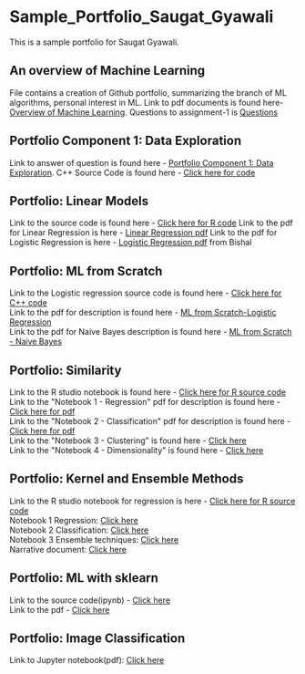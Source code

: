 # Sample_Portfolio_Saugat_Gyawali
This is a sample portfolio for Saugat Gyawali.

## An overview of Machine Learning
File contains a creation of Github portfolio, summarizing the branch of ML algorithms, personal interest in ML.
Link to pdf documents is found here-[Overview of Machine Learning](https://github.com/saugat1794/Sample_Portfolio_Saugat_Gyawali/blob/main/Overview%20of%20ML.pdf). Questions to assignment-1 is [Questions](https://github.com/saugat1794/Sample_Portfolio_Saugat_Gyawali/blob/main/Portfolio%20Setup.pdf)


## Portfolio Component 1: Data Exploration
Link to answer of question is found here - [Portfolio Component 1: Data Exploration](https://github.com/saugat1794/Sample_Portfolio_Saugat_Gyawali/blob/main/Portfolio%20Component%201.pdf).
C++ Source Code is found here - [Click here for code](https://github.com/saugat1794/Sample_Portfolio_Saugat_Gyawali/blob/main/Source.cpp) 

## Portfolio: Linear Models
Link to the source code is found here - [Click here for R code](https://github.com/saugat1794/Sample_Portfolio_Saugat_Gyawali/blob/main/Regression.rmd)
Link to the pdf for Linear Regression is here - [Linear Regression pdf](https://github.com/saugat1794/Sample_Portfolio_Saugat_Gyawali/blob/main/RegressionTemp.pdf)
Link to the pdf for Logistic Regression is here - [Logistic Regression pdf](https://github.com/saugat1794/Sample_Portfolio_Saugat_Gyawali/blob/main/Updated_Logistic-and-Naive.pdf) from Bishal

## Portfolio: ML from Scratch
Link to the Logistic regression source code is found here - [Click here for C++ code](https://github.com/saugat1794/Sample_Portfolio_Saugat_Gyawali/blob/main/LogisticRegression.cpp)<br/>
Link to the pdf for description is found here - [ML from Scratch-Logistic Regression](https://github.com/saugat1794/Sample_Portfolio_Saugat_Gyawali/blob/main/AssignmentMLLogistic.pdf)<br/>
Link to the pdf for Naive Bayes description is found here - [ML from Scratch - Naive Bayes](https://github.com/saugat1794/Sample_Portfolio_Saugat_Gyawali/blob/main/Upated%20Na%C3%AFve%20Baye%20from%20scratch%20c%2B%2B.pdf)<br/>

## Portfolio: Similarity
Link to the R studio notebook is found here - [Click here for R source code](https://github.com/saugat1794/Sample_Portfolio_Saugat_Gyawali/blob/main/Similarity.Rmd)<br/>
Link to the "Notebook 1 - Regression" pdf for description is found here - [Click here for pdf](https://github.com/saugat1794/Sample_Portfolio_Saugat_Gyawali/blob/main/Similarity%20(2).pdf)<br/>
Link to the "Notebook 2 - Classification" pdf for description is found here - [Click here for pdf](https://github.com/saugat1794/Sample_Portfolio_Saugat_Gyawali/blob/main/Updated-Classification-using-Logistic-Regression-KNN-and-Decision-Tree.pdf)<br/>
Link to the "Notebook 3 - Clustering" is found here - [Click here](https://github.com/saugat1794/Sample_Portfolio_Saugat_Gyawali/blob/main/Clustering%20(1).pdf)<br/>
Link to the "Notebook 4 - Dimensionality" is found here - [Click here](https://github.com/saugat1794/Sample_Portfolio_Saugat_Gyawali/blob/main/Dimensionality.pdf)

## Portfolio: Kernel and Ensemble Methods
Link to the R studio notebook for regression is here - [Click here for R source code](https://github.com/saugat1794/Sample_Portfolio_Saugat_Gyawali/blob/main/Kernel.Rmd)<br/>
Notebook 1 Regression: [Click here](https://github.com/saugat1794/Sample_Portfolio_Saugat_Gyawali/blob/main/Kernel.pdf)<br/>
Notebook 2 Classification: [Click here](https://github.com/saugat1794/Sample_Portfolio_Saugat_Gyawali/blob/main/Updated-SVM-and-kernel.pdf)<br/>
Notebook 3 Ensemble techniques: [Click here](https://github.com/saugat1794/Sample_Portfolio_Saugat_Gyawali/blob/main/Updated-Ensemble-Technique.pdf)<br/>
Narrative document: [Click here](https://github.com/saugat1794/Sample_Portfolio_Saugat_Gyawali/blob/main/What%20is%20SVM.pdf)

## Portfolio: ML with sklearn
Link to the source code(ipynb) - [Click here](https://github.com/saugat1794/Sample_Portfolio_Saugat_Gyawali/blob/main/SklearnAssign.ipynb)<br/>
Link to the pdf - [Click here](https://github.com/saugat1794/Sample_Portfolio_Saugat_Gyawali/blob/main/SklearnAssign.pdf)

## Portfolio: Image Classification
Link to Jupyter notebook(pdf): [Click here](https://github.com/saugat1794/Sample_Portfolio_Saugat_Gyawali/blob/main/Image-Classification.pdf)<br/>
